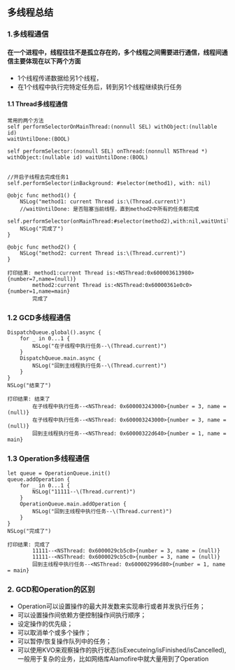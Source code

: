 ## 多线程总结
### 1.多线程通信
#### 在一个进程中，线程往往不是孤立存在的，多个线程之间需要进行通信，线程间通信主要体现在以下两个方面
* 1个线程传递数据给另1个线程，
* 在1个线程中执行完特定任务后，转到另1个线程继续执行任务
#### 1.1 Thread多线程通信

    常用的两个方法
    self performSelectorOnMainThread:(nonnull SEL) withObject:(nullable id)
    waitUntilDone:(BOOL)
    
    self performSelector:(nonnull SEL) onThread:(nonnull NSThread *) 
    withObject:(nullable id) waitUntilDone:(BOOL)
    

    //开启子线程去完成任务1
    self.performSelector(inBackground: #selector(method1), with: nil)

    @objc func method1() {
        NSLog("method1: current Thread is:\(Thread.current)")
        //waitUntilDone: 是否阻塞当前线程，直到method2中所有的任务都完成
        self.performSelector(onMainThread:#selector(method2),with:nil,waitUntilDone:true)
        NSLog("完成了")
    }

    @objc func method2() {
        NSLog("method2: current Thread is:\(Thread.current)")
    }
     
    打印结果: method1:current Thread is:<NSThread:0x600003613980>{number=7,name=(null)}
            method2:current Thread is:<NSThread:0x60000361e0c0>{number=1,name=main}
            完成了
### 1.2 GCD多线程通信
    DispatchQueue.global().async {
        for _ in 0...1 {
            NSLog("在子线程中执行任务--\(Thread.current)")
        }
        DispatchQueue.main.async {
            NSLog("回到主线程执行任务--\(Thread.current)")
        }
    }
    NSLog("结束了")
    
    打印结果: 结束了
            在子线程中执行任务--<NSThread: 0x600003243000>{number = 3, name = (null)}
            在子线程中执行任务--<NSThread: 0x600003243000>{number = 3, name = (null)}
            回到主线程执行任务--<NSThread: 0x60000322d640>{number = 1, name = main}
        
### 1.3 Operation多线程通信
    let queue = OperationQueue.init()
    queue.addOperation {
        for _ in 0...1 {
            NSLog("11111--\(Thread.current)")
        }
        OperationQueue.main.addOperation {
            NSLog("回到主线程中执行任务--\(Thread.current)")
        }
    }
    NSLog("完成了")
    
    打印结果: 完成了
            11111--<NSThread: 0x6000029cb5c0>{number = 3, name = (null)}
            11111--<NSThread: 0x6000029cb5c0>{number = 3, name = (null)}
            回到主线程中执行任务--<NSThread: 0x600002996d80>{number = 1, name = main}
### 2. GCD和Operation的区别
* Operation可以设置操作的最大并发数来实现串行或者并发执行任务；
* 可以设置操作间依赖方便控制操作间执行顺序；
* 设定操作的优先级；
* 可以取消单个或多个操作；
* 可以暂停/恢复操作队列中的任务；
* 可以使用KVO来观察操作的执行状态(isExecuteing/isFinished/isCancelled),一般用于复杂的业务，比如网络库Alamofire中就大量用到了Operation


